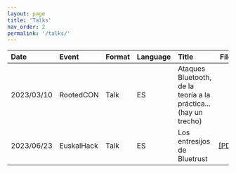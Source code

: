```yaml
---
layout: page
title: 'Talks'
nav_order: 2
permalink: '/talks/'
---
```




| Date          | Event         | Format    | Language  | Title                                                             | Files                                     |
|:--------------|:--------------|:----------|:----------|:------------------------------------------------------------------|-------------------------------------------|
| 2023/03/10    | RootedCON     | Talk      | ES        | Ataques Bluetooth, de la teoría a la práctica... (hay un trecho)  |                                           |
| 2023/06/23    | EuskalHack    | Talk      | ES        | Los entresijos de Bluetrust                                       | [[PDF]](2023_EuskalHack_BlueTrust.pdf)    |
